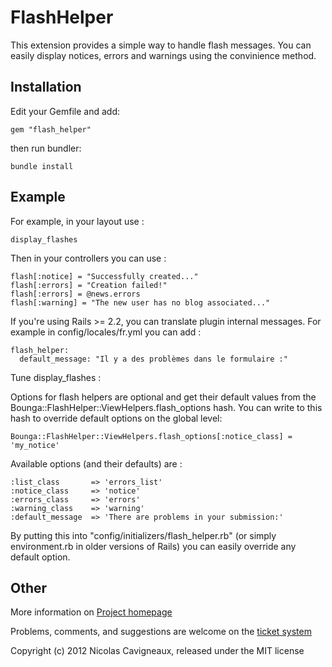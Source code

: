 FlashHelper
===========

This extension provides a simple way to handle flash messages.
You can easily display notices, errors and warnings using the convinience method.

Installation
------------

Edit your Gemfile and add:

	gem "flash_helper"

then run bundler:

	bundle install

Example
-------

For example, in your layout use :

	display_flashes

Then in your controllers you can use :

	flash[:notice] = "Successfully created..."
	flash[:errors] = "Creation failed!"
	flash[:errors] = @news.errors
	flash[:warning] = "The new user has no blog associated..."

If you're using Rails >= 2.2, you can translate plugin internal messages.
For example in config/locales/fr.yml you can add :

    flash_helper:
      default_message: "Il y a des problèmes dans le formulaire :"

Tune display_flashes :

Options for flash helpers are optional and get their default values from the
Bounga::FlashHelper::ViewHelpers.flash_options hash. You can write to this hash to
override default options on the global level:

	Bounga::FlashHelper::ViewHelpers.flash_options[:notice_class] = 'my_notice'

Available options (and their defaults) are :

	:list_class       => 'errors_list'
	:notice_class     => 'notice'
	:errors_class     => 'errors'
	:warning_class    => 'warning'
	:default_message  => 'There are problems in your submission:'

By putting this into "config/initializers/flash_helper.rb" (or simply environment.rb in
older versions of Rails) you can easily override any default option.

Other
-----

More information on [Project homepage](http://www.bitbucket.org/Bounga/flash-helper)

Problems, comments, and suggestions are welcome on the [ticket system](http://www.bitbucket.org/Bounga/flash-helper/tickets/new)


Copyright (c) 2012 Nicolas Cavigneaux, released under the MIT license